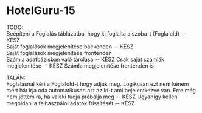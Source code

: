 # HotelGuru-15
TODO:  
Beépíteni a Foglalás táblázatba, hogy ki foglalta a szoba-t (FoglaloId) -- KÉSZ  
Saját foglalások megjelenítése backenden -- KÉSZ    
Saját foglalások megjelenítése frontenden  
Számla adatbázisban való tárolása -- KÉSZ
Csak saját számlák megjelenítése -- KÉSZ
Számla megjelenítése frontenden is  

TALÁN:  
Foglalásnál kéri a FoglaloId-t hogy adjuk meg. Logikusan ezt nem kénem mert hát írja oda automatikusan azt az Id-t ami bejelentkezve van. Erre még nem jöttem rá, ha valaki tudja próbálja meg -- KÉSZ
Ugyanígy kellen megoldani a felhasználói adatok frissítését -- KÉSZ
